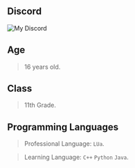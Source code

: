 ## Discord
![My Discord](https://discord-readme-badge.vercel.app/api?id=650336912900358164)

## Age

> 16 years old.

## Class

> 11th Grade.

## Programming Languages

> Professional Language: `LUa`.

> Learning Language: `C++` `Python` `Java`.
